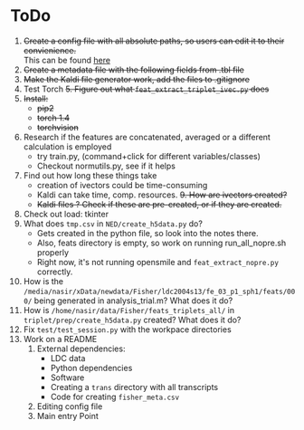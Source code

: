 # ToDo


1. ~~Create a config file with all absolute paths, so users can edit it to their convienience.~~ <br> This can be found [here](https://github.com/clulab/tomcat-speech/blob/master/tomcat_speech/models/parameters/multitask_config.py)
2. ~~Create a metadata file with the following fields from .tbl file~~
3. ~~Make the Kaldi file generator work, add the files to .gitignore~~
4. Test Torch
~~5. Figure out what `feat_extract_triplet_ivec.py` does~~
6. ~~Install:~~
    - ~~pip2~~
    - ~~torch 1.4~~
    - ~~torchvision~~
7. Research if the features are concatenated, averaged or a different calculation is employed
    - try train.py, (command+click for different variables/classes)
    - Checkout normutils.py, see if it helps
8. Find out how long these things take
    - creation of ivectors could be time-consuming
    - Kaldi can take time, comp. resources.
~~9. How are ivectors created?~~ 
   - ~~Kaldi files ? Check if these are pre-created, or if they are created.~~
10. Check out load: tkinter
11. What does `tmp.csv` in `NED/create_h5data.py` do?
    - Gets created in the python file, so look into the notes there.
    - Also, feats directory is empty, so work on running run_all_nopre.sh properly
    - Right now, it's not running opensmile and `feat_extract_nopre.py` correctly.
12. How is the `/media/nasir/xData/newdata/Fisher/ldc2004s13/fe_03_p1_sph1/feats/000/` being generated in analysis_trial.m? What does it do?
13. How is `/home/nasir/data/Fisher/feats_triplets_all/` in `triplet/prep/create_h5data.py` created? What does it do?
14. Fix `test/test_session.py` with the workpace directories
15. Work on a README
    1. External dependencies:
	    - LDC data
	    - Python dependencies
	    - Software
        - Creating a `trans` directory with all transcripts
        - Code for creating `fisher_meta.csv`
    2. Editing config file
    3. Main entry Point